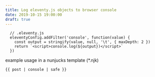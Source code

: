 ```yaml
---
title: Log eleventy.js objects to browser console
date: 2019-10-15 19:00:00
draft: true
---
```


```
  // .eleventy.js
  eleventyConfig.addFilter('console', function(value) {
    const output = stringify(value, null, '\t', { maxDepth: 2 })
    return `<script>console.log(${output})</script>`
  })

```

example usage in a nunjucks template (*.njk)
```
{{ post | console | safe }}
```


